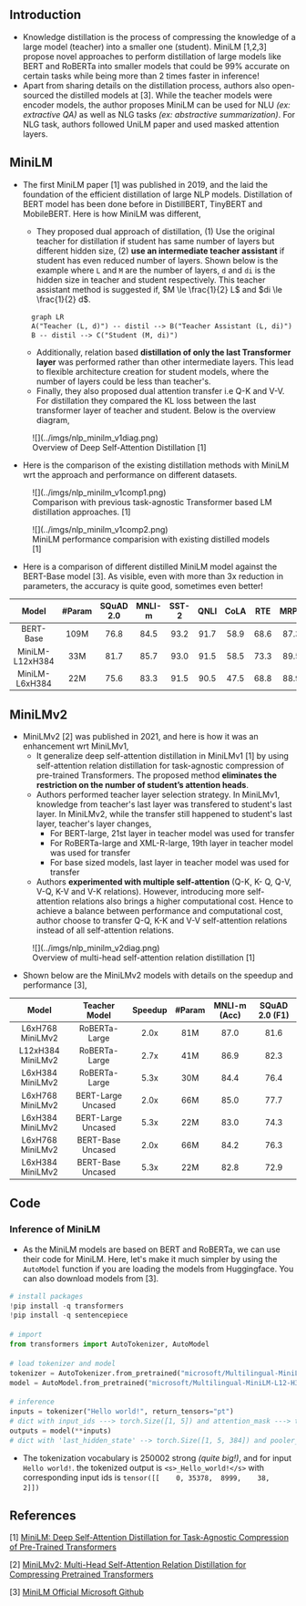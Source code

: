 ## Introduction

- Knowledge distillation is the process of compressing the knowledge of a large model (teacher) into a smaller one (student). MiniLM [1,2,3] propose novel approaches to perform distillation of large models like BERT and RoBERTa into smaller models that could be 99% accurate on certain tasks while being more than 2 times faster in inference!
- Apart from sharing details on the distillation process, authors also open-sourced the distilled models at [3]. While the teacher models were encoder models, the author proposes MiniLM can be used for NLU *(ex: extractive QA)* as well as NLG tasks *(ex: abstractive summarization)*. For NLG task, authors followed UniLM paper and used masked attention layers.

## MiniLM

- The first MiniLM paper [1] was published in 2019, and the laid the foundation of the efficient distillation of large NLP models. Distillation of BERT model has been done before in DistillBERT, TinyBERT and MobileBERT. Here is how MiniLM was different, 
  - They proposed dual approach of distillation, (1) Use the original teacher for distillation if student has same number of layers but different hidden size, (2) **use an intermediate teacher assistant** if student has even reduced number of layers. Shown below is the example where `L` and `M` are the number of layers, `d` and `di` is the hidden size in teacher and student respectively. This teacher assistant method is suggested if, $M \le \frac{1}{2} L$ and $di \le \frac{1}{2} d$.
  
  ``` mermaid
    graph LR
    A("Teacher (L, d)") -- distil --> B("Teacher Assistant (L, di)")
    B -- distil --> C("Student (M, di)")
  ```

  - Additionally, relation based **distillation of only the last Transformer layer** was performed rather than other intermediate layers. This lead to flexible architecture creation for student models, where the number of layers could be less than teacher's.
  - Finally, they also proposed dual attention transfer i.e Q-K and V-V. For distillation they compared the KL loss between the last transformer layer of teacher and student. Below is the overview diagram,

<figure markdown> 
    ![](../imgs/nlp_minilm_v1diag.png)
    <figcaption>Overview of Deep Self-Attention Distillation [1]</figcaption>
</figure>

- Here is the comparison of the existing distillation methods with MiniLM wrt the approach and performance on different datasets. 

<figure markdown> 
    ![](../imgs/nlp_minilm_v1comp1.png)
    <figcaption>Comparison with previous task-agnostic Transformer based LM distillation approaches. [1]</figcaption>
</figure>

<figure markdown> 
    ![](../imgs/nlp_minilm_v1comp2.png)
    <figcaption>MiniLM performance comparision with existing distilled models [1]</figcaption>
</figure>


- Here is a comparison of different distilled MiniLM model against the BERT-Base model [3]. As visible, even with more than 3x reduction in parameters, the accuracy is quite good, sometimes even better!

|      Model      | #Param | SQuAD 2.0 | MNLI-m | SST-2 | QNLI | CoLA |  RTE | MRPC |  QQP |
|:---------------:|:------:|:---------:|:------:|:-----:|:----:|:----:|:----:|:----:|:----:|
| BERT-Base       | 109M   | 76.8      | 84.5   | 93.2  | 91.7 | 58.9 | 68.6 | 87.3 | 91.3 |
| MiniLM-L12xH384 | 33M    | 81.7      | 85.7   | 93.0  | 91.5 | 58.5 | 73.3 | 89.5 | 91.3 |
| MiniLM-L6xH384  | 22M    | 75.6      | 83.3   | 91.5  | 90.5 | 47.5 | 68.8 | 88.9 | 90.6 |

## MiniLMv2

- MiniLMv2 [2] was published in 2021, and here is how it was an enhancement wrt MiniLMv1, 
  -  It generalize deep self-attention distillation in MiniLMv1 [1] by using self-attention relation distillation for task-agnostic compression of pre-trained Transformers. The proposed method **eliminates the restriction on the number of student’s attention heads**. 
  - Authors performed teacher layer selection strategy. In MiniLMv1, knowledge from teacher's last layer was transfered to student's last layer. In MiniLMv2, while the transfer still happened to student's last layer, teacher's layer changes,
    - For BERT-large, 21st layer in teacher model was used for transfer
    - For RoBERTa-large and XML-R-large, 19th layer in teacher model was used for transfer
    - For base sized models, last layer in teacher model was used for transfer
  - Authors **experimented with multiple self-attention** (Q-K, K- Q, Q-V, V-Q, K-V and V-K relations). However, introducing more self-attention relations also brings a higher computational cost. Hence to achieve a balance between performance and computational cost, author choose to transfer Q-Q, K-K and V-V self-attention relations instead of all self-attention relations.
   
  
<figure markdown> 
    ![](../imgs/nlp_minilm_v2diag.png)
    <figcaption>Overview of multi-head self-attention relation distillation [1]</figcaption>
</figure>

- Shown below are the MiniLMv2 models with details on the speedup and performance [3],
   
|       Model       |    Teacher Model   | Speedup | #Param | MNLI-m (Acc) | SQuAD 2.0 (F1) |
|:-----------------:|:------------------:|:-------:|:------:|:------------:|:--------------:|
| L6xH768 MiniLMv2  | RoBERTa-Large      | 2.0x    | 81M    | 87.0         | 81.6           |
| L12xH384 MiniLMv2 | RoBERTa-Large      | 2.7x    | 41M    | 86.9         | 82.3           |
| L6xH384 MiniLMv2  | RoBERTa-Large      | 5.3x    | 30M    | 84.4         | 76.4           |
| L6xH768 MiniLMv2  | BERT-Large Uncased | 2.0x    | 66M    | 85.0         | 77.7           |
| L6xH384 MiniLMv2  | BERT-Large Uncased | 5.3x    | 22M    | 83.0         | 74.3           |
| L6xH768 MiniLMv2  | BERT-Base Uncased  | 2.0x    | 66M    | 84.2         | 76.3           |
| L6xH384 MiniLMv2  | BERT-Base Uncased  | 5.3x    | 22M    | 82.8         | 72.9           |


## Code


### Inference of MiniLM

- As the MiniLM models are based on BERT and RoBERTa, we can use their code for MiniLM. Here, let's make it much simpler by using the `AutoModel` function if you are loading the models from Huggingface. You can also download models from [3].

``` python linenums="1"
# install packages
!pip install -q transformers
!pip install -q sentencepiece

# import
from transformers import AutoTokenizer, AutoModel
  
# load tokenizer and model
tokenizer = AutoTokenizer.from_pretrained("microsoft/Multilingual-MiniLM-L12-H384")
model = AutoModel.from_pretrained("microsoft/Multilingual-MiniLM-L12-H384")

# inference
inputs = tokenizer("Hello world!", return_tensors="pt")
# dict with input_ids ---> torch.Size([1, 5]) and attention_mask ---> torch.Size([1, 5])
outputs = model(**inputs)
# dict with 'last_hidden_state' --> torch.Size([1, 5, 384]) and pooler_output --> torch.Size([1, 384])
```

- The tokenization vocabulary is 250002 strong *(quite big!)*, and for input `Hello world!`. the tokenized output is `<s>_Hello_world!</s>` with corresponding input ids is `tensor([[    0, 35378,  8999,    38,     2]])`

## References

[1] [MiniLM: Deep Self-Attention Distillation for Task-Agnostic Compression of Pre-Trained Transformers](https://arxiv.org/abs/2002.10957)

[2] [MiniLMv2: Multi-Head Self-Attention Relation Distillation for Compressing Pretrained Transformers](https://arxiv.org/abs/2012.15828)

[3] [MiniLM Official Microsoft Github](https://github.com/microsoft/unilm/tree/master/minilm)
